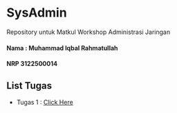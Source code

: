 
# SysAdmin
Repository untuk Matkul Workshop Administrasi Jaringan
#### Nama : Muhammad Iqbal Rahmatullah
#### NRP 3122500014

## List Tugas
	

 - Tugas 1 : [Click Here](https://github.com/iqbal-rahmatullah/SysAdmin-3122500014/blob/main/tugas1.md)

##
